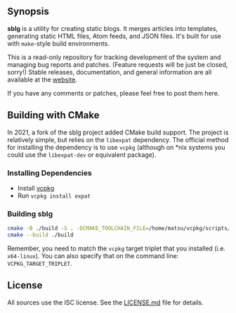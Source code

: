## Synopsis

**sblg** is a utility for creating static blogs.  It merges articles
into templates, generating static HTML files, Atom feeds, and JSON
files.  It's built for use with `make`-style build environments.

This is a read-only repository for tracking development of the system
and managing bug reports and patches.  (Feature requests will be just be
closed, sorry!) Stable releases, documentation, and general information
are all available at the [website](https://kristaps.bsd.lv/sblg).

If you have any comments or patches, please feel free to post them here.

## Building with CMake

In 2021, a fork of the sblg project added CMake build support. The project is relatively simple, but relies on the `libexpat` dependency. The official method for installing the dependency is to use `vcpkg` (although on \*nix systems you could use the `libexpat-dev` or equivalent package).

###  Installing Dependencies

- Install [vcpkg](https://vcpkg.io/en/getting-started.html)
- Run `vcpkg install expat`

### Building sblg

```sh
cmake -B ./build -S . -DCMAKE_TOOLCHAIN_FILE=/home/matsu/vcpkg/scripts/buildsystems/vcpkg.cmake
cmake --build ./build
```

Remember, you need to match the `vcpkg` target triplet that you installed (i.e. `x64-linux`). You can also specify that on the command line: `VCPKG_TARGET_TRIPLET`.


## License

All sources use the ISC license.
See the [LICENSE.md](LICENSE.md) file for details.
